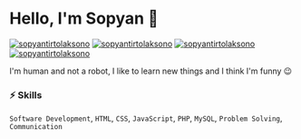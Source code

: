 # Hello, I'm Sopyan 👋

[![sopyantirtolaksono](https://img.shields.io/badge/-sopyantirtolaksono-blue?style=flat&logo=Linkedin&logoColor=white&link=https://www.linkedin.com/in/sopyan-tirto-laksono/)](https://www.linkedin.com/in/sopyan-tirto-laksono/)
[![sopyantirtolaksono](https://img.shields.io/badge/-sopyantirtolaksono-blue?style=flat&logo=Facebook&logoColor=white&link=https://www.facebook.com/sofyan.t.laksono/)](https://www.facebook.com/sofyan.t.laksono/)
[![sopyantirtolaksono](https://img.shields.io/badge/-sopyantirtolaksono-DD2A7B?style=flat&logo=Instagram&logoColor=white&link=https://www.instagram.com/tirto_laksono/)](https://www.instagram.com/tirto_laksono/)
[![sopyantirtolaksono](https://img.shields.io/badge/-sopyantirtolaksono-333333?style=flat&logo=Github&logoColor=white&link=https://github.com/sopyantirtolaksono)](https://github.com/sopyantirtolaksono)

I'm human and not a robot, I like to learn new things and I think I'm funny 😉

### ⚡️ Skills
`Software Development`, `HTML`, `CSS`, `JavaScript`, `PHP`, `MySQL`, `Problem Solving`, `Communication`
